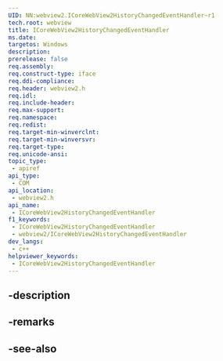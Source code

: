 ```yaml
---
UID: NN:webview2.ICoreWebView2HistoryChangedEventHandler~r1
tech.root: webview
title: ICoreWebView2HistoryChangedEventHandler
ms.date: 
targetos: Windows
description: 
prerelease: false
req.assembly: 
req.construct-type: iface
req.ddi-compliance: 
req.header: webview2.h
req.idl: 
req.include-header: 
req.max-support: 
req.namespace: 
req.redist: 
req.target-min-winverclnt: 
req.target-min-winversvr: 
req.target-type: 
req.unicode-ansi: 
topic_type:
 - apiref
api_type:
 - COM
api_location:
 - webview2.h
api_name:
 - ICoreWebView2HistoryChangedEventHandler
f1_keywords:
 - ICoreWebView2HistoryChangedEventHandler
 - webview2/ICoreWebView2HistoryChangedEventHandler
dev_langs:
 - c++
helpviewer_keywords:
 - ICoreWebView2HistoryChangedEventHandler
---
```


## -description

## -remarks

## -see-also

